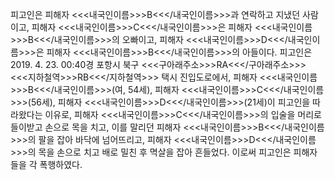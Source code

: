 피고인은 피해자 <<<내국인이름>>>B<<</내국인이름>>>과 연락하고 지냈던 사람이고, 피해자 <<<내국인이름>>>C<<</내국인이름>>>은 피해자 <<<내국인이름>>>B<<</내국인이름>>>의 오빠이고, 피해자 <<<내국인이름>>>D<<</내국인이름>>>은 피해자 <<<내국인이름>>>B<<</내국인이름>>>의 아들이다.
피고인은 2019. 4. 23. 00:40경 포항시 북구 <<<구아래주소>>>RA<<</구아래주소>>> <<<지하철역>>>RB<<</지하철역>>> 택시 진입도로에서, 피해자 <<<내국인이름>>>B<<</내국인이름>>>(여, 54세), 피해자 <<<내국인이름>>>C<<</내국인이름>>>(56세), 피해자 <<<내국인이름>>>D<<</내국인이름>>>(21세)이 피고인을 따라왔다는 이유로, 피해자 <<<내국인이름>>>C<<</내국인이름>>>의 입술을 머리로 들이받고 손으로 목을 치고, 이를 말리던 피해자 <<<내국인이름>>>B<<</내국인이름>>>의 팔을 잡아 바닥에 넘어뜨리고, 피해자 <<<내국인이름>>>D<<</내국인이름>>>의 목을 손으로 치고 배로 밀친 후 멱살을 잡아 흔들었다.
이로써 피고인은 피해자들을 각 폭행하였다.
